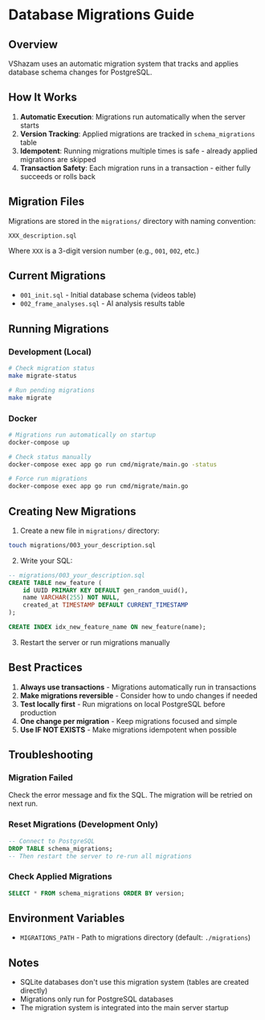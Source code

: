 # Database Migrations Guide

## Overview

VShazam uses an automatic migration system that tracks and applies database schema changes for PostgreSQL.

## How It Works

1. **Automatic Execution**: Migrations run automatically when the server starts
2. **Version Tracking**: Applied migrations are tracked in `schema_migrations` table
3. **Idempotent**: Running migrations multiple times is safe - already applied migrations are skipped
4. **Transaction Safety**: Each migration runs in a transaction - either fully succeeds or rolls back

## Migration Files

Migrations are stored in the `migrations/` directory with naming convention:
```
XXX_description.sql
```

Where `XXX` is a 3-digit version number (e.g., `001`, `002`, etc.)

## Current Migrations

- `001_init.sql` - Initial database schema (videos table)
- `002_frame_analyses.sql` - AI analysis results table

## Running Migrations

### Development (Local)
```bash
# Check migration status
make migrate-status

# Run pending migrations
make migrate
```

### Docker
```bash
# Migrations run automatically on startup
docker-compose up

# Check status manually
docker-compose exec app go run cmd/migrate/main.go -status

# Force run migrations
docker-compose exec app go run cmd/migrate/main.go
```

## Creating New Migrations

1. Create a new file in `migrations/` directory:
```bash
touch migrations/003_your_description.sql
```

2. Write your SQL:
```sql
-- migrations/003_your_description.sql
CREATE TABLE new_feature (
    id UUID PRIMARY KEY DEFAULT gen_random_uuid(),
    name VARCHAR(255) NOT NULL,
    created_at TIMESTAMP DEFAULT CURRENT_TIMESTAMP
);

CREATE INDEX idx_new_feature_name ON new_feature(name);
```

3. Restart the server or run migrations manually

## Best Practices

1. **Always use transactions** - Migrations automatically run in transactions
2. **Make migrations reversible** - Consider how to undo changes if needed
3. **Test locally first** - Run migrations on local PostgreSQL before production
4. **One change per migration** - Keep migrations focused and simple
5. **Use IF NOT EXISTS** - Make migrations idempotent when possible

## Troubleshooting

### Migration Failed
Check the error message and fix the SQL. The migration will be retried on next run.

### Reset Migrations (Development Only)
```sql
-- Connect to PostgreSQL
DROP TABLE schema_migrations;
-- Then restart the server to re-run all migrations
```

### Check Applied Migrations
```sql
SELECT * FROM schema_migrations ORDER BY version;
```

## Environment Variables

- `MIGRATIONS_PATH` - Path to migrations directory (default: `./migrations`)

## Notes

- SQLite databases don't use this migration system (tables are created directly)
- Migrations only run for PostgreSQL databases
- The migration system is integrated into the main server startup